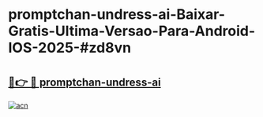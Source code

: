 # promptchan-undress-ai-Baixar-Gratis-Ultima-Versao-Para-Android-IOS-2025-#zd8vn

# <h2><a href="https://ainizakaria.my?title=promptchan-undress-ai&ref=25M">🔗👉 🔴 promptchan-undress-ai</a></h2>

[![acn](https://github.com/user-attachments/assets/0f9c940e-d8b0-45ae-aac7-cd30a18b3e1c)](https://ainizakaria.my?title=promptchan-undress-ai&ref=25M)

